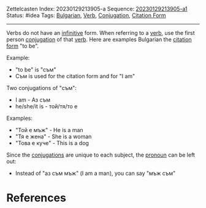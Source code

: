 Zettelcasten Index: 20230129213905-a
Sequence: [20230129213905-a1](20230129213905-a1.md)
Status: #idea
Tags: [Bulgarian](Bulgarian.md), [Verb](Verb.md), [Conjugation](Conjugation.md), [Citation Form](Citation%20Form.md)

---

Verbs do not have an [infinitive](Infinitive.md) form. When referring to a [verb](Verb.md), use the first person [conjugation](Conjugation.md) of that [verb](Verb.md). Here are examples Bulgarian the [citation form](Citation%20Form.md) "to be".

Example:

* "to be" is "съм"
* Съм is used for the citation form and for "I am"

Two conjugations of "съм":

* I am - Аз съм
* he/she/it is - той/тя/то е

Examples:

* "Той е мъж" - He is a man
* "Тя е жена" - She is a woman
* "Това е куче" - This is a dog

Since the [conjugations](Conjugation.md) are unique to each subject, the [pronoun](Pronoun.md) can be left out:

* Instead of "аз съм мъж" (I am a man), you can say "мъж съм"

# References
